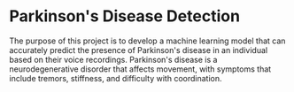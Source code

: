 # Parkinson's Disease Detection
The purpose of this project is to develop a machine learning model that can accurately predict the presence of Parkinson's disease in an individual based on their voice recordings. Parkinson's disease is a neurodegenerative disorder that affects movement, with symptoms that include tremors, stiffness, and difficulty with coordination.
